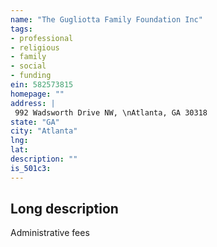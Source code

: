 ```yaml
---
name: "The Gugliotta Family Foundation Inc"
tags:
- professional
- religious
- family
- social
- funding
ein: 582573815
homepage: ""
address: |
 992 Wadsworth Drive NW, \nAtlanta, GA 30318
state: "GA"
city: "Atlanta"
lng: 
lat: 
description: ""
is_501c3: 
---
```


## Long description

Administrative fees
